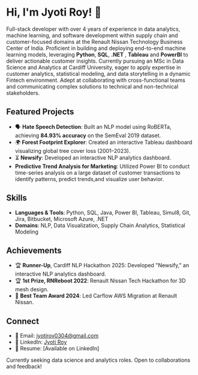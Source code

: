 # Hi, I'm Jyoti Roy! 👋

Full-stack developer with over 4 years of experience in data analytics, machine learning, and software development within supply chain and customer-focused domains at the Renault Nissan Technology Business Center of India. Proficient in building and deploying end-to-end machine learning models, leveraging **Python**, **SQL**, **.NET** , **Tableau** and **PowerBI** to deliver actionable customer insights. Currently pursuing an MSc in Data Science and Analytics at Cardiff University, eager to apply expertise in customer analytics, statistical modeling, and data storytelling in a dynamic Fintech environment. Adept at collaborating with cross-functional teams and communicating complex solutions to technical and non-technical stakeholders.

## Featured Projects
- 🗣️ **Hate Speech Detection**: Built an NLP model using RoBERTa, achieving **84.93% accuracy** on the SemEval 2019 dataset.
- 🌍 **Forest Footprint Explorer**: Created an interactive Tableau dashboard visualizing global tree cover loss (2001–2023).
- ⏳ **Newsify**: Developed an interactive NLP analytics dashboard.
- **Predictive Trend Analysis for Marketing**: Utilized Power BI to conduct time-series analysis on a large dataset of customer transactions to identify patterns, predict trends,and visualize user behavior.
## Skills
- **Languages & Tools**: Python, SQL, Java, Power BI, Tableau, Simul8, Git, Jira, Bitbucket, Microsoft Azure, .NET
- **Domains**: NLP, Data Visualization, Supply Chain Analytics, Statistical Modeling

## Achievements
- 🏆 **Runner-Up**, Cardiff NLP Hackathon 2025: Developed "Newsify," an interactive NLP analytics dashboard.
- 🏆 **1st Prize, RNReboot 2022**: Renault Nissan Tech Hackathon for 3D mesh design.
- 🌟 **Best Team Award 2024**: Led Carflow AWS Migration at Renault Nissan.

## Connect
- 📩 Email: [jyotirov0304@gmail.com](mailto:jyotirov0304@gmail.com)
- 🔗 LinkedIn: [Jyoti Roy](https://www.linkedin.com/in/jyoti-roy-datascience/)
- 📄 Resume: [Available on LinkedIn]

Currently seeking data science and analytics roles. Open to collaborations and feedback! 
